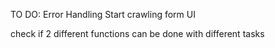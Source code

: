 TO DO:
Error Handling
Start crawling form UI

check if 2 different functions can be done with different tasks